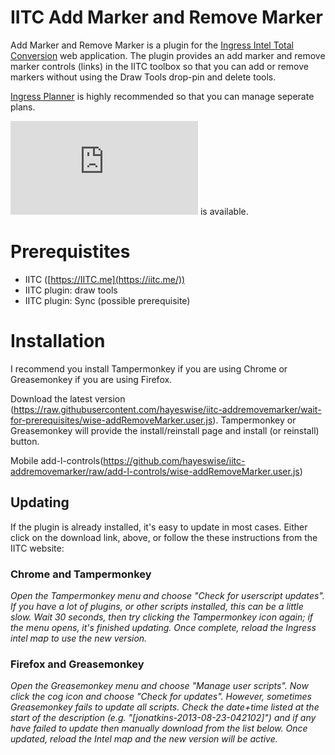 # IITC Add Marker and Remove Marker
Add Marker and Remove Marker is a plugin for the [Ingress Intel Total Conversion](https://iitc.me/) web application.  The plugin  provides an add marker and remove marker controls (links) in the IITC toolbox so that you can add or remove markers without using the Draw Tools drop-pin and delete tools.

[Ingress Planner](http://www.ingressplanner.net/) is highly recommended so that you can manage seperate plans.

![POI Marker controls](https://raw.githubusercontent.com/hayeswise/iitc-addremovemarker/wait-for-prerequisites/wise-addRemoveMarker.user.js) is available.


# Prerequistites
* IITC ([https://IITC.me](https://iitc.me/))
* IITC plugin: draw tools
* IITC plugin: Sync (possible prerequisite)

# Installation
I recommend you install Tampermonkey if you are using Chrome or Greasemonkey if you are using Firefox.

Download the latest version  (https://raw.githubusercontent.com/hayeswise/iitc-addremovemarker/wait-for-prerequisites/wise-addRemoveMarker.user.js).  Tampermonkey or Greasemonkey will provide the install/reinstall page and install (or reinstall) button.

Mobile add-l-controls(https://github.com/hayeswise/iitc-addremovemarker/raw/add-l-controls/wise-addRemoveMarker.user.js)

## Updating
If the plugin is already installed, it's easy to update in most cases.  Either click on the download link, above, or follow the these instructions from the IITC website:

### Chrome and Tampermonkey

_Open the Tampermonkey menu and choose "Check for userscript updates". If you have a lot of plugins, or other scripts installed, this can be a little slow. Wait 30 seconds, then try clicking the Tampermonkey icon again; if the menu opens, it's finished updating. Once complete, reload the Ingress intel map to use the new version._

### Firefox and Greasemonkey

_Open the Greasemonkey menu and choose "Manage user scripts". Now click the cog icon and choose "Check for updates". However, sometimes Greasemonkey fails to update all scripts. Check the date+time listed at the start of the description (e.g. "[jonatkins-2013-08-23-042102]") and if any have failed to update then manually download from the list below. Once updated, reload the Intel map and the new version will be active._
